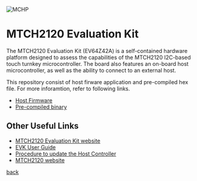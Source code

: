 ![MCHP](https://www.microchip.com/ResourcePackages/Microchip/assets/dist/images/logo.png)

# MTCH2120 Evaluation Kit
The MTCH2120 Evaluation Kit (EV64Z42A) is a self-contained hardware platform designed to assess the capabilities of the MTCH2120 I2C-based touch turnkey microcontroller. The board also features an on-board host microcontroller, as well as the ability to connect to an external host.

This repository consist of host firware application and pre-compiled hex file. For more inforamtion, refer to following links.
- [Host Firmware](./firmware/readme_host_firmware.md)
- [Pre-compiled binary](./bin/readme_hex_files.md)

## Other Useful Links
- [MTCH2120 Evaluation Kit website](https://www.microchip.com/en-us/development-tool/EV64Z42A)
- [EVK User Guide](https://onlinedocs.microchip.com/oxy/GUID-EE0BA0CB-C46E-4AD4-9253-1C07A98C3EF6)
- [Procedure to update the Host Controller](https://onlinedocs.microchip.com/oxy/GUID-EE0BA0CB-C46E-4AD4-9253-1C07A98C3EF6-en-US-2/GUID-86A23212-E478-4CC9-B71B-E5F771683AA5.html)
- [MTCH2120 website](https://www.microchip.com/en-us/product/MTCH2120)

[back](../readme.md)